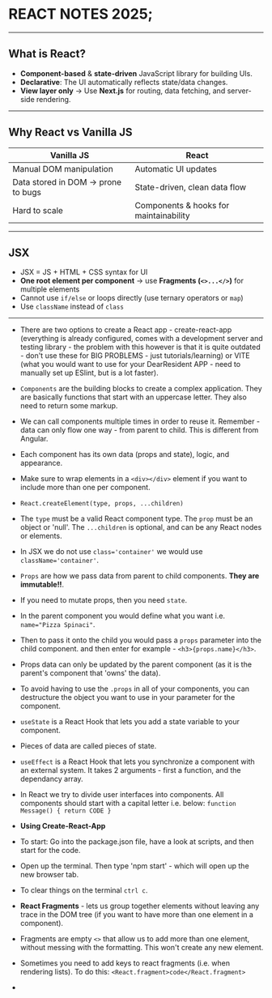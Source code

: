 # REACT NOTES 2025;

---

## What is React?
- **Component-based** & **state-driven** JavaScript library for building UIs.
- **Declarative**: The UI automatically reflects state/data changes.
- **View layer only** → Use **Next.js** for routing, data fetching, and server-side rendering.

---

## Why React vs Vanilla JS

| Vanilla JS | React |
|------------|-------|
| Manual DOM manipulation | Automatic UI updates |
| Data stored in DOM → prone to bugs | State-driven, clean data flow |
| Hard to scale | Components & hooks for maintainability |

---

## JSX
- JSX = JS + HTML + CSS syntax for UI
- **One root element per component** → use **Fragments (`<>...</>`)** for multiple elements
- Cannot use `if/else` or loops directly (use ternary operators or `map`)
- Use `className` instead of `class`

---
 
- There are two options to create a React app - create-react-app (everything is already configured, comes with a development server and testing library - the problem with this however is that it is quite outdated - don't use these for BIG PROBLEMS - just tutorials/learning) or VITE (what you would want to use for your DearResident APP - need to manually set up ESlint, but is a lot faster).

- `Components` are the building blocks to create a complex application. They are basically functions that start with an uppercase letter. They also need to return some markup. 
- We can call components multiple times in order to reuse it. Remember - data can only flow one way - from parent to child. This is different from Angular. 
- Each component has its own data (props and state), logic, and appearance.
- Make sure to wrap elements in a `<div></div>` element if you want to include more than one per component.
- `React.createElement(type, props, ...children)`
- The `type` must be a valid React component type. The `prop` must be an object or 'null'. The `...children` is optional, and can be any React nodes or elements.
- In JSX we do not use `class='container'` we would use `className='container'`.

- `Props` are how we pass data from parent to child components. <strong>They are immutable!!</strong>.
- If you need to mutate props, then you need `state`. 
- In the parent component you would define what you want i.e. `name="Pizza Spinaci"`.
- Then to pass it onto the child you would pass a `props` parameter into the child component. and then enter for example - `<h3>{props.name}</h3>`.
- Props data can only be updated by the parent component (as it is the parent's component that 'owns' the data).
- To avoid having to use the `.props` in all of your components, you can destructure the object you want to use in your parameter for the component. 

- `useState` is a React Hook that lets you add a state variable to your component.
- Pieces of data are called pieces of state. 
- `useEffect` is a React Hook that lets you synchronize a component with an external system. It takes 2 arguments - first a function, and the dependancy array.
- In React we try to divide user interfaces into components. All components should start with a capital letter i.e. below: 
`function Message() { return CODE }`

- <strong>Using Create-React-App</strong>
- To start: Go into the package.json file, have a look at scripts, and then start for the code.
- Open up the terminal. Then type 'npm start' - which will open up the new browser tab.
- To clear things on the terminal `ctrl c`.

- <strong>React Fragments</strong> - lets us group together elements without leaving any trace in the DOM tree (if you want to have more than one element in a component).
- Fragments are empty `<>` that allow us to add more than one element, without messing with the formatting. This won't create any new element.
- Sometimes you need to add keys to react fragments (i.e. when rendering lists). To do this: `<React.fragment>code</React.fragment>`

- 
